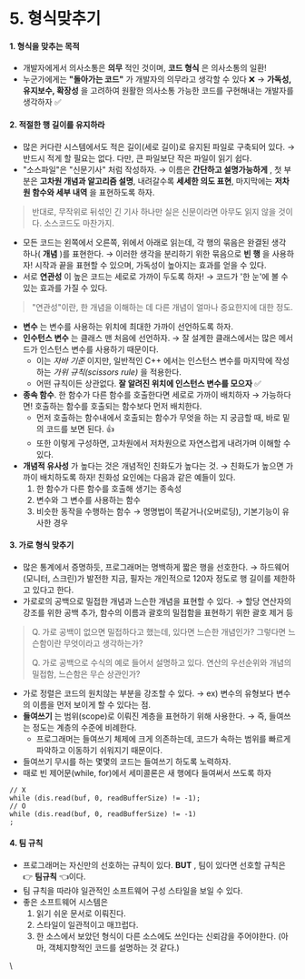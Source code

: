 # 5. 형식맞추기

#### &#x20;1. 형식을 맞추는 목적

* 개발자에게서 의사소통은 **의무** 적인 것이며, **코드 형식** 은 의사소통의 일환!
* 누군가에게는 **"돌아가는 코드"** 가 개발자의 의무라고 생각할 수 있다 ❌ → **가독성, 유지보수, 확장성** 을 고려하여 원활한 의사소통 가능한 코드를 구현해내는 개발자를 생각하자 ✅

#### 2. 적절한 행 길이를 유지하라

* 많은 커다란 시스템에서도 적은 길이(세로 길이)로 유지된 파일로 구축되어 있다. → 반드시 적게 할 필요는 없다. 다만, 큰 파일보단 작은 파일이 읽기 쉽다.
* "소스파일"은 "신문기사" 처럼 작성하자. → 이름은 **간단하고 설명가능하게** , 첫 부분은 **고차원 개념과 알고리즘 설명**, 내려갈수록 **세세한 의도 표현**, 마지막에는 **저차원 함수와 세부 내역** 을 표현하도록 하자.

> 반대로, 무작위로 뒤섞인 긴 기사 하나만 실은 신문이라면 아무도 읽지 않을 것이다. 소스코드도 마찬가지.

* 모든 코드는 왼쪽에서 오른쪽, 위에서 아래로 읽는데, 각 행의 묶음은 완결된 생각 하나( **개념** )를 표현한다. → 이러한 생각을 분리하기 위한 묶음으로 **빈 행** 을 사용하자! 시작과 끝을 표현할 수 있으며, 가독성이 높아지는 효과를 얻을 수 있다.
* 서로 **연관성** 이 높은 코드는 세로로 가까이 두도록 하자! → 코드가 '한 눈'에 볼 수 있는 효과를 가질 수 있다.

> "연관성"이란, 한 개념을 이해하는 데 다른 개념이 얼마나 중요한지에 대한 정도.

* **변수** 는 변수를 사용하는 위치에 최대한 가까이 선언하도록 하자.
* **인수턴스 변수** 는 클래스 맨 처음에 선언하자. → 잘 설계한 클래스에서는 많은 메서드가 인스턴스 변수를 사용하기 때문이다.
  * 이는 _자바 기준_ 이지만, 일반적인 C++ 에서는 인스턴스 변수를 마지막에 작성하는 _가위 규칙(scissors rule)_ 을 적용한다.
  * 어떤 규칙이든 상관없다. **잘 알려진 위치에 인스턴스 변수를 모으자** ✅
* **종속 함수**. 한 함수가 다른 함수를 호출한다면 세로로 가까이 배치하자 → 가능하다면! 호출하는 함수를 호출되는 함수보다 먼저 배치한다.
  * 먼저 호출하는 함수내에서 호출되는 함수가 무엇을 하는 지 궁금할 때, 바로 밑의 코드를 보면 된다. 👍
  * 또한 이렇게 구성하면, 고차원에서 저차원으로 자연스럽게 내려가며 이해할 수 있다.
* **개념적 유사성** 가 높다는 것은 개념적인 친화도가 높다는 것. → 친화도가 높으면 가까이 배치하도록 하자! 친화성 요인에는 다음과 같은 예들이 있다.
  1. 한 함수가 다른 함수를 호출해 생기는 종속성
  2. 변수와 그 변수를 사용하는 함수
  3. 비슷한 동작을 수행하는 함수 → 명명법이 똑같거나(오버로딩), 기본기능이 유사한 경우

#### 3. 가로 형식 맞추기

* 많은 통계에서 증명하듯, 프로그래머는 명백하게 짧은 행을 선호한다. → 하드웨어(모니터, 스크린)가 발전한 지금, 필자는 개인적으로 120자 정도로 행 길이를 제한하고 있다고 한다.
* 가로로의 공백으로 밀접한 개념과 느슨한 개념을 표현할 수 있다. → 할당 연산자의 강조를 위한 공백 추가, 함수의 이름과 괄호의 밀접함을 표현하기 위한 괄호 제거 등

> Q. 가로 공백이 없으면 밀접하다고 했는데, 있다면 느슨한 개념인가? 그렇다면 느슨함이란 무엇이라고 생각하는가?
>
> Q. 가로 공백으로 수식의 예로 들어서 설명하고 있다. 연산의 우선순위와 개념의 밀접함, 느슨함은 무슨 상관인가?

* 가로 정렬은 코드의 원치않는 부분을 강조할 수 있다. → ex) 변수의 유형보다 변수의 이름을 먼저 보이게 할 수 있다는 점.
* **들여쓰기** 는 범위(scope)로 이뤄진 계층을 표현하기 위해 사용한다. → 즉, 들여쓰는 정도는 계층의 수준에 비례한다.
  * 프로그래머는 들여쓰기 체제에 크게 의존하는데, 코드가 속하는 범위를 빠르게 파악하고 이동하기 쉬워지기 때문이다.
* 들여쓰기 무시를 하는 몇몇의 코드는 들여쓰기 하도록 노력하자.
* 때로 빈 제어문(while, for)에서 세미콜론은 새 행에다 들여써서 쓰도록 하자

```
// X
while (dis.read(buf, 0, readBufferSize) != -1);
// O
while (dis.read(buf, 0, readBufferSize) != -1)
;
```

#### 4. 팀 규칙

* 프로그래머는 자신만의 선호하는 규칙이 있다. **BUT** , 팀이 있다면 선호할 규칙은 👉 **팀규칙** 👈이다.
* 팀 규칙을 따라야 일관적인 소프트웨어 구성 스타일을 보일 수 있다.
* 좋은 소프트웨어 시스템은
  1. 읽기 쉬운 문서로 이뤄진다.
  2. 스타일이 일관적이고 매끄럽다.
  3. 한 소스에서 보았던 형식이 다른 소스에도 쓰인다는 신뢰감을 주어야한다. (아마, 객체지향적인 코드를 설명하는 것 같다.)

\
